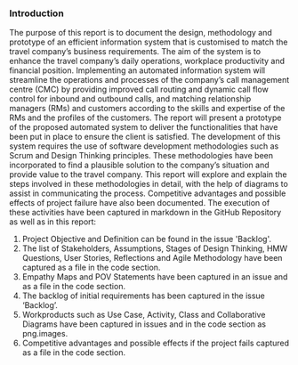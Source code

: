**<h3>Introduction</h3>**

The purpose of this report is to document the design, methodology and prototype of an efficient information system that is customised to match the travel company’s business requirements. The aim of the system is to enhance the travel company’s daily operations, workplace productivity and financial position. Implementing an automated information system will streamline the operations and processes of the company’s call management centre (CMC) by providing improved call routing and dynamic call flow control for inbound and outbound calls, and matching relationship managers (RMs) and customers according to the skills and expertise of the RMs and the profiles of the customers. The report will present a prototype of the proposed automated system to deliver the functionalities that have been put in place to ensure the client is satisfied.
The development of this system requires the use of software development methodologies such as Scrum and Design Thinking principles. These methodologies have been incorporated to find a plausible solution to the company’s situation and provide value to the travel company. This report will explore and explain the steps involved in these methodologies in detail, with the help of diagrams to assist in communicating the process. Competitive advantages and possible effects of project failure have also been documented. The execution of these activities have been captured in markdown in the GitHub Repository as well as in this report:

1. Project Objective and Definition can be found in the issue 'Backlog'.
2. The list of Stakeholders, Assumptions, Stages of Design Thinking, HMW Questions, User Stories, Reflections and Agile Methodology have been captured as a file in the code section.
3. Empathy Maps and POV Statements have been captured in an issue and as a file in the code section.
4. The backlog of initial requirements has been captured in the issue ‘Backlog’.
5. Workproducts such as Use Case, Activity, Class and Collaborative Diagrams have been captured in issues and in the code section as png.images.
6. Competitive advantages and possible effects if the project fails captured as a file in the code section.

